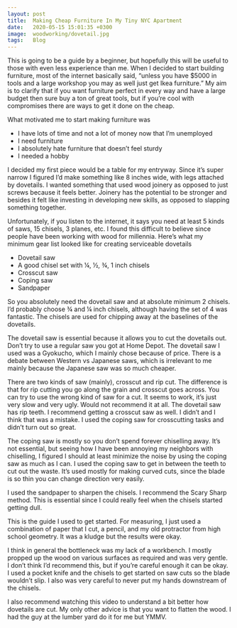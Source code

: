 ```yaml
---
layout: post
title:  Making Cheap Furniture In My Tiny NYC Apartment
date:   2020-05-15 15:01:35 +0300
image:  woodworking/dovetail.jpg
tags:   Blog
---
```


This is going to be a guide by a beginner, but hopefully this will be useful to those with even less experience than me. When I decided to start building furniture, most of the internet basically said, “unless you have $5000 in tools and a large workshop you may as well just get Ikea furniture.” My aim is to clarify that if you want furniture perfect in every way and have a large budget then sure buy a ton of great tools, but if you’re cool with compromises there are ways to get it done on the cheap.

What motivated me to start making furniture was
* I have lots of time and not a lot of money now that I’m unemployed
* I need furniture
* I absolutely hate furniture that doesn’t feel sturdy
* I needed a hobby

I decided my first piece would be a table for my entryway. Since it’s super narrow I figured I’d make something like 8 inches wide, with legs attached by dovetails. I wanted something that used wood joinery as opposed to just screws because it feels better. Joinery has the potential to be stronger and besides it felt like investing in developing new skills, as opposed to slapping something together. 

Unfortunately, if you listen to the internet, it says you need at least 5 kinds of saws, 15 chisels, 3 planes, etc. I found this difficult to believe since people have been working with wood for millennia. Here’s what my minimum gear list looked like for creating serviceable dovetails

* Dovetail saw
* A good chisel set with ¼, ½, ¾, 1 inch chisels
* Crosscut saw
* Coping saw
* Sandpaper

So you absolutely need the dovetail saw and at absolute minimum 2 chisels. I’d probably choose ¾ and ¼ inch chisels, although having the set of 4 was fantastic. The chisels are used for chipping away at the baselines of the dovetails.

The dovetail saw is essential because it allows you to cut the dovetails out. Don’t try to use a regular saw you got at Home Depot. The dovetail saw I used was a Gyokucho, which I mainly chose because of price. There is a debate between Western vs Japanese saws, which is irrelevant to me mainly because the Japanese saw was so much cheaper.

There are two kinds of saw (mainly), crosscut and rip cut. The difference is that for rip cutting you go along the grain and crosscut goes across. You can try to use the wrong kind of saw for a cut. It seems to work, it’s just very slow and very ugly. Would not recommend it at all. The dovetail saw has rip teeth. I recommend getting a crosscut saw as well. I didn’t and I think that was a mistake. I used the coping saw for crosscutting tasks and didn’t turn out so great.

The coping saw is mostly so you don’t spend forever chiselling away. It’s not essential, but seeing how I have been annoying my neighbors with chiselling, I figured I should at least minimize the noise by using the coping saw as much as I can. I used the coping saw to get in between the teeth to cut out the waste. It’s used mostly for making curved cuts, since the blade is so thin you can change direction very easily.

I used the sandpaper to sharpen the chisels. I recommend the Scary Sharp method. This is essential since I could really feel when the chisels started getting dull.

This is the guide I used to get started. For measuring, I just used a combination of paper that I cut, a pencil, and my old protractor from high school geometry. It was a kludge but the results were okay.

I think in general the bottleneck was my lack of a workbench. I mostly propped up the wood on various surfaces as required and was very gentle. I don’t think I’d recommend this, but if you’re careful enough it can be okay. I used a pocket knife and the chisels to get started on saw cuts so the blade wouldn’t slip. I also was very careful to never put my hands downstream of the chisels.

I also recommend watching this video to understand a bit better how dovetails are cut. My only other advice is that you want to flatten the wood. I had the guy at the lumber yard do it for me but YMMV.
